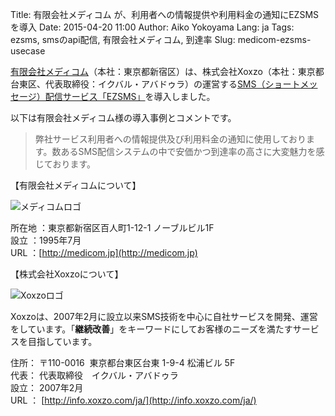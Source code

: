 Title: 有限会社メディコム が、利用者への情報提供や利用料金の通知にEZSMSを導入
Date: 2015-04-20 11:00
Author: Aiko Yokoyama
Lang: ja
Tags: ezsms, smsのapi配信, 有限会社メディコム, 到達率
Slug: medicom-ezsms-usecase

[有限会社メディコム](http://medicom.jp)（本社：東京都新宿区）は、株式会社Xoxzo（本社：東京都台東区、代表取締役：イクバル・アバドゥラ）の運営する[SMS（ショートメッセージ）配信サービス「EZSMS」](http://www.ezsms.biz/ja)を導入しました。 

以下は有限会社メディコム様の導入事例とコメントです。

> 弊社サービス利用者への情報提供及び利用料金の通知に使用しております。数あるSMS配信システムの中で安価かつ到達率の高さに大変魅力を感じております。

【有限会社メディコムについて】

![メディコムロゴ]({filename}/images/client-logos/medicom-logo.jpg)

所在地  ：東京都新宿区百人町1-12-1 ノーブルビル1F   
設立    ：1995年7月  
URL     ：[http://medicom.jp](http://medicom.jp) 

【株式会社Xoxzoについて】

![Xoxzoロゴ]({filename}/images/xoxzo-logo-02.png)

Xoxzoは、2007年2月に設立以来SMS技術を中心に自社サービスを開発、運営をしています。「**継続改善**」をキーワードにしてお客様のニーズを満たすサービスを目指しています。

住所： 〒110-0016  東京都台東区台東 1-9-4 松浦ビル 5F  
代表： 代表取締役　イクバル・アバドゥラ  
設立： 2007年2月  
URL ： [http://info.xoxzo.com/ja/](http://info.xoxzo.com/ja/)

